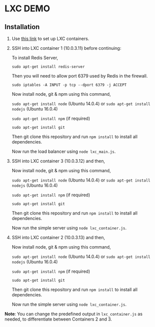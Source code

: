 # LXC DEMO

## Installation
1. Use [this link]() to set up LXC containers.
2. SSH into LXC container 1 (10.0.3.11) before continuing:

	To install Redis Server,
	
	`sudo apt-get install redis-server`
	
	Then you will need to allow port 6379 used by Redis in the firewall. 
	
	`sudo iptables -A INPUT -p tcp --dport 6379 -j ACCEPT`
	
	Now install node, git & npm using this command,
	
	`sudo apt-get install node` (Ubuntu 14.0.4) or `sudo apt-get install nodejs` (Ubuntu 16.0.4)
	
	`sudo apt-get install npm` (if required)
	
	`sudo apt-get install git`
	
	Then git clone this repository and run `npm install` to install all dependencies.
	
	Now run the load balancer using `node lxc_main.js`. 

3. SSH into LXC container 3 (10.0.3.12) and then,

	 Now install node, git & npm using this command,
	
	`sudo apt-get install node` (Ubuntu 14.0.4) or `sudo apt-get install nodejs` (Ubuntu 16.0.4)
	
	`sudo apt-get install npm` (if required)
	
	`sudo apt-get install git`
	
	Then git clone this repository and run `npm install` to install all dependencies.
	
	Now run the simple server using `node lxc_container.js`. 

4. SSH into LXC container 2 (10.0.3.13) and then,

	 Now install node, git & npm using this command,
	
	`sudo apt-get install node` (Ubuntu 14.0.4) or `sudo apt-get install nodejs` (Ubuntu 16.0.4)
	
	`sudo apt-get install npm` (if required)
	
	`sudo apt-get install git`
	
	Then git clone this repository and run `npm install` to install all dependencies.
	
	Now run the simple server using `node lxc_container.js`. 

**Note**: You can change the predefined output in `lxc_container.js` as needed, to differentiate between Containers 2 and 3.